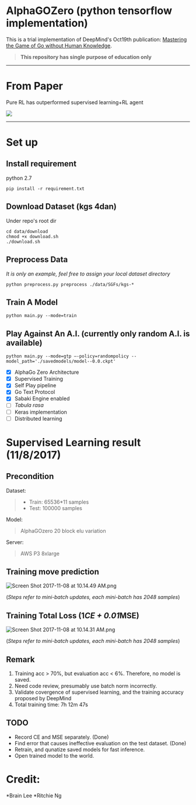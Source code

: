 # AlphaGOZero (python tensorflow implementation)
This is a trial implementation of DeepMind's Oct19th publication: [Mastering the Game of Go without Human Knowledge](https://www.nature.com/articles/nature24270.epdf?author_access_token=VJXbVjaSHxFoctQQ4p2k4tRgN0jAjWel9jnR3ZoTv0PVW4gB86EEpGqTRDtpIz-2rmo8-KG06gqVobU5NSCFeHILHcVFUeMsbvwS-lxjqQGg98faovwjxeTUgZAUMnRQ).

>**This repository has single purpose of education only**

---
# From Paper

Pure RL has outperformed supervised learning+RL agent

![](/figure/rl_vs_sl.png)

---

# Set up

## Install requirement

python 2.7

```
pip install -r requirement.txt
```

## Download Dataset (kgs 4dan)

Under repo's root dir

```
cd data/download
chmod +x download.sh
./download.sh
```

## Preprocess Data

*It is only an example, feel free to assign your local dataset directory*

```
python preprocess.py preprocess ./data/SGFs/kgs-*
```

## Train A Model

```
python main.py --mode=train
```

## Play Against An A.I. (currently only random A.I. is available)

```
python main.py --mode=gtp —-policy=randompolicy --model_path='./savedmodels/model--0.0.ckpt'
```

- [x] AlphaGo Zero Architecture
- [x] Supervised Training
- [x] Self Play pipeline
- [x] Go Text Protocol
- [x] Sabaki Engine enabled
- [ ] *Tabula rasa*
- [ ] Keras implementation
- [ ] Distributed learning

# Supervised Learning result (11/8/2017)

## Precondition

Dataset:

> * Train: 65536*11 samples
> * Test: 100000 samples

Model:

> AlphaGOzero 20 block elu variation

Server:

> AWS P3 8xlarge

## Training move prediction

![]()![Screen Shot 2017-11-08 at 10.14.49 AM.png](http://upload-images.jianshu.io/upload_images/1873837-f298f9760f8c9bb4.png?imageMogr2/auto-orient/strip%7CimageView2/2/w/1240)

(*Steps refer to mini-batch updates, each mini-batch has 2048 samples*)

## Training Total Loss (1*CE + 0.01*MSE)

![Screen Shot 2017-11-08 at 10.14.31 AM.png](http://upload-images.jianshu.io/upload_images/1873837-3d98dae9280e22eb.png?imageMogr2/auto-orient/strip%7CimageView2/2/w/1240)

(*Steps refer to mini-batch updates, each mini-batch has 2048 samples*)

## Remark

1. Training acc > 70%, but evaluation acc < 6%. Therefore, no model is saved.
2. Need code review, presumably use batch norm incorrectly.
3. Validate covergence of supervised learning, and the training accuracy proposed by DeepMind
4. Total training time: 7h 12m 47s

## TODO

* Record CE and MSE separately. (Done)
* Find error that causes ineffective evaluation on the test dataset. (Done)
* Retrain, and qunatize saved models for fast inference.
* Open trained model to the world.

# Credit:

*Brain Lee
*Ritchie Ng
